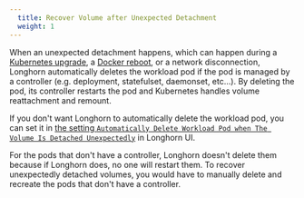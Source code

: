 ```yaml
---
  title: Recover Volume after Unexpected Detachment
  weight: 1
---
```


When an unexpected detachment happens, which can happen during a [Kubernetes upgrade](https://github.com/longhorn/longhorn/issues/703), a [Docker reboot](https://github.com/longhorn/longhorn/issues/686), or a network disconnection,
Longhorn automatically deletes the workload pod if the pod is managed by a controller (e.g. deployment, statefulset, daemonset, etc...).
By deleting the pod, its controller restarts the pod and Kubernetes handles volume reattachment and remount.

If you don't want Longhorn to automatically delete the workload pod, you can set it in [the setting `Automatically Delete Workload Pod when The Volume Is Detached Unexpectedly`](../references/settings#automatically-delete-workload-pod-when-the-volume-is-detached-unexpectedly) in Longhorn UI.

For the pods that don't have a controller, Longhorn doesn't delete them because if Longhorn does, no one will restart them.
To recover unexpectedly detached volumes, you would have to manually delete and recreate the pods that don't have a controller.
